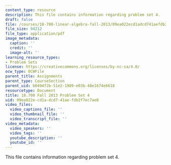 ```yaml
---
content_type: resource
description: This file contains information regarding problem set 4.
draft: false
file: /courses/18-700-linear-algebra-fall-2013/09ea022ecd1adcd741aefdb2f7ec7ae0_MIT18_700F13_ps4.pdf
file_size: 94212
file_type: application/pdf
image_metadata:
  caption: ''
  credit: ''
  image-alt: ''
learning_resource_types:
- Problem Sets
license: https://creativecommons.org/licenses/by-nc-sa/4.0/
ocw_type: OCWFile
parent_title: Assignments
parent_type: CourseSection
parent_uid: b0494f2b-51e2-1989-e03b-48e1674e6618
resourcetype: Document
title: 18.700 Fall 2013 Problem Set 4
uid: 09ea022e-cd1a-dcd7-41ae-fdb2f7ec7ae0
video_files:
  video_captions_file: ''
  video_thumbnail_file: ''
  video_transcript_file: ''
video_metadata:
  video_speakers: ''
  video_tags: ''
  youtube_description: ''
  youtube_id: ''
---
```

This file contains information regarding problem set 4.